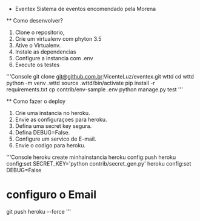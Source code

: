 * Eventex
Sistema de eventos encomendado pela Morena

** Como desenvolver?

1. Clone o repositorio,
2. Crie um virtualenv com phyton 3.5
3. Ative o Virtualenv.
4. Instale as dependencias
5. Configure a instancia com .env
6. Execute os testes

'''Console
git clone git@github.com.br:VicenteLuz/eventex.git wttd
cd wttd
python -m venv .wttd
source .wttd/bin/activate
pip install -r requirements.txt
cp contrib/env-sample .env
python manage.py test
'''

** Como fazer o deploy
1. Crie uma instancia no heroku.
2. Envie as configuraçoes para heroku.
3. Defina uma secret key segura.
4. Defina DEBUG=False.
5. Configure um servico de E-mail.
6. Envie o codigo para heroku.

'''Console
heroku create minhainstancia
heroku config:push
heroku config:set SECRET_KEY='python contrib/secret_gen.py'
heroku config:set DEBUG=False
# configuro o Email
git push heroku --force
'''